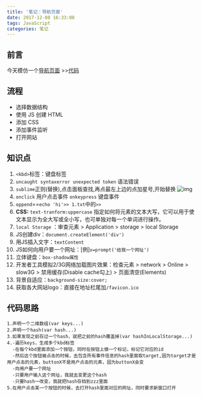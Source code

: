 ```yaml
---
title: '笔记：导航页面'
date: 2017-12-08 16:33:08
tags: JavaScript
categories: 笔记
---
```

## 前言
今天模仿一个[导航页面](http://www.36start.com/)  >>[代码](https://github.com/FrankFang/nav-demo)

## 流程
- 选择数据结构
- 使用 JS 创建 HTML
- 添加 CSS
- 添加事件监听
- 打开网站

## 知识点
1. `<kbd>`标签：键盘标签
2. `uncaught syntaxerror unexpected token` 语法错误
3. `sublime`正则(替换),点击面板查找,再点最左上边的点加星号,开始替换
    ![img](http://a1.qpic.cn/psb?/V149ONjw3gE9gi/KTghAkKc1mSrs.2y4fvTa84Xa7ei4XgzuiCDkzPvaiE!/b/dPMAAAAAAAAA&bo=xgSqAAAAAAARAF8!&rf=viewer_4)
4. `onclick` 用户点击事件
   `onkeypress` 键盘事件
5. `oppend`==`echo 'hi'>> 1.txt`中的`>>`
6. **CSS:** `text-tranform:uppercase` 指定如何将元素的文本大写，它可以用于使文本显示为全大写或全小写，也可单独对每一个单词进行操作。
7. `local Storage` ：审查元素 > Application > storage > local Storage
8. JS创建div：`document.createElement('div')`
9. 用JS插入文字：`textContent`
10. JS如何向用户要一个网址：[例]`x=prompt('给我一个网址')`
11. 立体键盘：`box-shadow属性`
12. 开发者工具模拟2/3G网络加载图片效果：检查元素 > network > Online > slow3G > 禁用缓存(Disable cache勾上) > 页面清空(Elements)
13. 背景自适应：`background-size:cover;`
14. 获取各大网站logo：直接在地址栏尾加`/favicon.ico`

## 代码思路
    1.声明一个二维数组(var keys...)
    2.声明一个hash(var hash...)
    3.如果发现之前存过一个hash，就把之前的hash覆盖掉(var hashInLocalStorage...)
    4.-遍历keys，生成多个kbd标签
      -在每个kbd里面添加一个按钮，同时在按钮上做一个标记，标记它对应的id
      -然后这个按钮被点击的时候，去包含所有事件信息的hash里面取target,因为target才是用户点击的元素，buttonX不是用户点击的元素，因为buttonX会变
      -向用户要一个网址
      -只要用户输入这个网址，我就去变更这个hash
      -只要hash一改变，我就把hash存档到zzz里面
    5.在用户点击某一个按钮的时候，去打开hash里面对应的网址，同时要求新窗口打开
